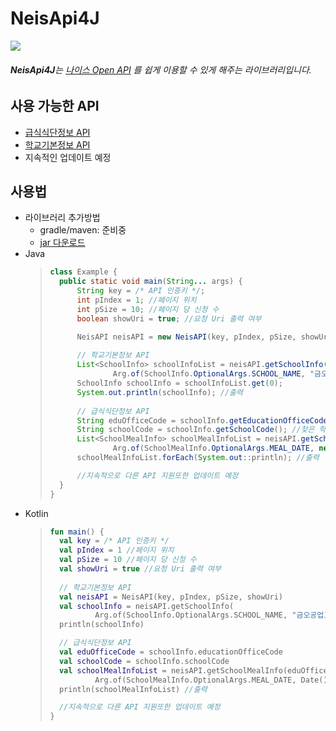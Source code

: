 # NeisApi4J
<img src="https://img.shields.io/badge/release-v1.0.1-blue" /><br />
###### **NeisApi4J**는 [나이스 Open API](https://open.neis.go.kr/portal/mainPage.do) 를 쉽게 이용할 수 있게 해주는 라이브러리입니다.
## 사용 가능한 API
- [급식식단정보 API](https://open.neis.go.kr/portal/data/service/selectServicePage.do?infId=OPEN17320190722180924242823&infSeq=2)
- [학교기본정보 API](https://open.neis.go.kr/portal/data/service/selectServicePage.do?infId=OPEN17020190531110010104913&infSeq=2)
- 지속적인 업데이트 예정
## 사용법
- 라이브러리 추가방법
  - gradle/maven: 준비중
  - [jar 다운로드](/)
- Java
    > ```java
    > class Example {
    >   public static void main(String... args) {
    >       String key = /* API 인증키 */;
    >       int pIndex = 1; //페이지 위치
    >       int pSize = 10; //페이지 당 신청 수
    >       boolean showUri = true; //요청 Uri 출력 여부
    > 
    >       NeisAPI neisAPI = new NeisAPI(key, pIndex, pSize, showUri);
    >       
    >       // 학교기본정보 API
    >       List<SchoolInfo> schoolInfoList = neisAPI.getSchoolInfo(
    >               Arg.of(SchoolInfo.OptionalArgs.SCHOOL_NAME, "금오공업고등학교")); //'금오공업고등학교'의 정보 조회
    >       SchoolInfo schoolInfo = schoolInfoList.get(0);
    >       System.out.println(schoolInfo); //출력
    >       
    >       // 급식식단정보 API
    >       String eduOfficeCode = schoolInfo.getEducationOfficeCode(); //찾은 학교의 교육청 코드
    >       String schoolCode = schoolInfo.getSchoolCode(); //찾은 학교의 학교 코드
    >       List<SchoolMealInfo> schoolMealInfoList = neisAPI.getSchoolMealInfo(eduOfficeCode, schoolCode,
    >               Arg.of(SchoolMealInfo.OptionalArgs.MEAL_DATE, new Date())); //오늘 급식식단 조회
    >       schoolMealInfoList.forEach(System.out::println); //출력
    > 
    >       //지속적으로 다른 API 지원또한 업데이트 예정
    >   }
    > }
    > ```
- Kotlin
    > ```kotlin
    > fun main() {
    >   val key = /* API 인증키 */
    >   val pIndex = 1 //페이지 위치
    >   val pSize = 10 //페이지 당 신청 수
    >   val showUri = true //요청 Uri 출력 여부
    >   
    >   // 학교기본정보 API
    >   val neisAPI = NeisAPI(key, pIndex, pSize, showUri)
    >   val schoolInfo = neisAPI.getSchoolInfo(
    >           Arg.of(SchoolInfo.OptionalArgs.SCHOOL_NAME, "금오공업고등학교"))[0] //'금오공업고등학교'의 정보 조회
    >   println(schoolInfo)
    > 
    >   // 급식식단정보 API
    >   val eduOfficeCode = schoolInfo.educationOfficeCode
    >   val schoolCode = schoolInfo.schoolCode
    >   val schoolMealInfoList = neisAPI.getSchoolMealInfo(eduOfficeCode, schoolCode,
    >           Arg.of(SchoolMealInfo.OptionalArgs.MEAL_DATE, Date())) //오늘 급식식단 조회
    >   println(schoolMealInfoList) //출력
    > 
    >   //지속적으로 다른 API 지원또한 업데이트 예정
    > }
    > ```